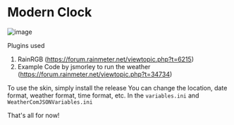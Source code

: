 <h1>Modern Clock</h1>

![image](https://github.com/user-attachments/assets/bb8adeea-738c-4753-b64f-b06b78ff6c37)


Plugins used 
1. RainRGB (https://forum.rainmeter.net/viewtopic.php?t=6215)
2. Example Code by jsmorley to run the weather (https://forum.rainmeter.net/viewtopic.php?t=34734)

To use the skin, simply install the release
You can change the location, date format, weather format, time format, etc.
In the `variables.ini` and `WeatherComJSONVariables.ini`

That's all for now!

